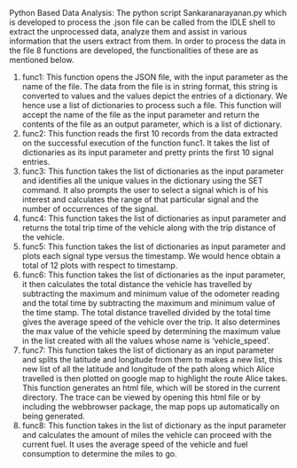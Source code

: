 Python Based Data Analysis:
The python script Sankaranarayanan.py which is developed to process the .json file can be called from the IDLE shell to extract the unprocessed data, analyze them and assist in various information that the users extract from them. In order to process the data in the file 8 functions are developed, the functionalities of these are as mentioned below.
1. func1: This function opens the JSON file, with the input parameter as the name of the file. The data from the file is in string format, this string is converted to values and the values depict the entries of a dictionary. We hence use a list of dictionaries to process such a file. This function will accept the name of the file as the input parameter and return the contents of the file as an output parameter, which is a list of dictionary.
2. func2: This function reads the first 10 records from the data extracted on the successful execution of the function func1. It takes the list of dictionaries as its input parameter and pretty prints the first 10 signal entries.
3. func3: This function takes the list of dictionaries as the input parameter and identifies all the unique values in the dictionary using the SET command. It also prompts the user to select a signal which is of his interest and calculates the range of that particular signal and the number of occurrences of the signal.
4. func4: This function takes the list of dictionaries as input parameter and returns the total trip time of the vehicle along with the trip distance of the vehicle.
5. func5: This function takes the list of dictionaries as input parameter and plots each signal type versus the timestamp. We would hence obtain a total of 12 plots with respect to timestamp.
6. func6: This function takes the list of dictionaries as the input parameter, it then calculates the total distance the vehicle has travelled by subtracting the maximum and minimum value of the odometer reading and the total time by subtracting the maximum and minimum value of the time stamp. The total distance travelled divided by the total time gives the average speed of the vehicle over the trip. It also determines the max value of the vehicle speed by determining the maximum value in the list created with all the values whose name is ‘vehicle_speed’.
7. func7: This function takes the list of dictionary as an input parameter and splits the latitude and longitude from them to makes a new list, this new list of all the latitude and longitude of the path along which Alice travelled is then plotted on google map to highlight the route Alice takes. This function generates an html file, which will be stored in the current directory. The trace can be viewed by opening this html file or by including the webbrowser package, the map pops up automatically on being generated.
8. func8: This function takes in the list of dictionary as the input parameter and calculates the amount of miles the vehicle can proceed with the current fuel. It uses the average speed of the vehicle and fuel consumption to determine the miles to go.
